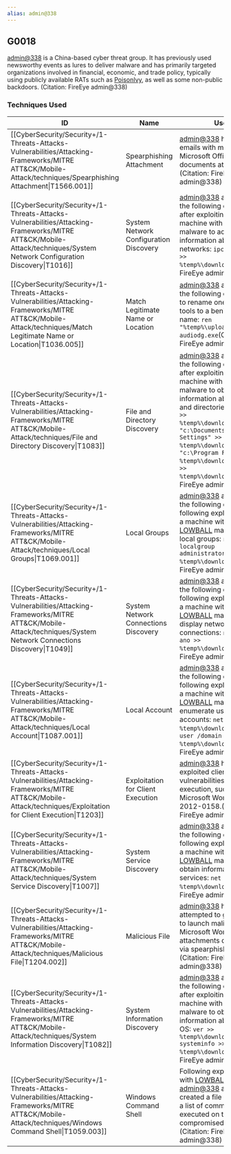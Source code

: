 ```yaml
---
alias: admin@338
---
```


## G0018

[admin@338](https://attack.mitre.org/groups/G0018) is a China-based cyber threat group. It has previously used newsworthy events as lures to deliver malware and has primarily targeted organizations involved in financial, economic, and trade policy, typically using publicly available RATs such as [PoisonIvy](https://attack.mitre.org/software/S0012), as well as some non-public backdoors. (Citation: FireEye admin@338)


### Techniques Used

| ID | Name | Use |
| --- | --- | --- |
| [[CyberSecurity/Security+/1-Threats-Attacks-Vulnerabilities/Attacking-Frameworks/MITRE ATT&CK/Mobile-Attack/techniques/Spearphishing Attachment\|T1566.001]] | Spearphishing Attachment | [admin@338](https://attack.mitre.org/groups/G0018) has sent emails with malicious Microsoft Office documents attached.(Citation: FireEye admin@338) |
| [[CyberSecurity/Security+/1-Threats-Attacks-Vulnerabilities/Attacking-Frameworks/MITRE ATT&CK/Mobile-Attack/techniques/System Network Configuration Discovery\|T1016]] | System Network Configuration Discovery | [admin@338](https://attack.mitre.org/groups/G0018) actors used the following command after exploiting a machine with [LOWBALL](https://attack.mitre.org/software/S0042) malware to acquire information about local networks: <code>ipconfig /all >> %temp%\download</code>(Citation: FireEye admin@338) |
| [[CyberSecurity/Security+/1-Threats-Attacks-Vulnerabilities/Attacking-Frameworks/MITRE ATT&CK/Mobile-Attack/techniques/Match Legitimate Name or Location\|T1036.005]] | Match Legitimate Name or Location | [admin@338](https://attack.mitre.org/groups/G0018) actors used the following command to rename one of their tools to a benign file name: <code>ren "%temp%\upload" audiodg.exe</code>(Citation: FireEye admin@338) |
| [[CyberSecurity/Security+/1-Threats-Attacks-Vulnerabilities/Attacking-Frameworks/MITRE ATT&CK/Mobile-Attack/techniques/File and Directory Discovery\|T1083]] | File and Directory Discovery | [admin@338](https://attack.mitre.org/groups/G0018) actors used the following commands after exploiting a machine with [LOWBALL](https://attack.mitre.org/software/S0042) malware to obtain information about files and directories: <code>dir c:\ >> %temp%\download</code> <code>dir "c:\Documents and Settings" >> %temp%\download</code> <code>dir "c:\Program Files\" >> %temp%\download</code> <code>dir d:\ >> %temp%\download</code>(Citation: FireEye admin@338) |
| [[CyberSecurity/Security+/1-Threats-Attacks-Vulnerabilities/Attacking-Frameworks/MITRE ATT&CK/Mobile-Attack/techniques/Local Groups\|T1069.001]] | Local Groups | [admin@338](https://attack.mitre.org/groups/G0018) actors used the following command following exploitation of a machine with [LOWBALL](https://attack.mitre.org/software/S0042) malware to list local groups: <code>net localgroup administrator >> %temp%\download</code>(Citation: FireEye admin@338) |
| [[CyberSecurity/Security+/1-Threats-Attacks-Vulnerabilities/Attacking-Frameworks/MITRE ATT&CK/Mobile-Attack/techniques/System Network Connections Discovery\|T1049]] | System Network Connections Discovery | [admin@338](https://attack.mitre.org/groups/G0018) actors used the following command following exploitation of a machine with [LOWBALL](https://attack.mitre.org/software/S0042) malware to display network connections: <code>netstat -ano >> %temp%\download</code>(Citation: FireEye admin@338) |
| [[CyberSecurity/Security+/1-Threats-Attacks-Vulnerabilities/Attacking-Frameworks/MITRE ATT&CK/Mobile-Attack/techniques/Local Account\|T1087.001]] | Local Account | [admin@338](https://attack.mitre.org/groups/G0018) actors used the following commands following exploitation of a machine with [LOWBALL](https://attack.mitre.org/software/S0042) malware to enumerate user accounts: <code>net user >> %temp%\download</code> <code>net user /domain >> %temp%\download</code>(Citation: FireEye admin@338) |
| [[CyberSecurity/Security+/1-Threats-Attacks-Vulnerabilities/Attacking-Frameworks/MITRE ATT&CK/Mobile-Attack/techniques/Exploitation for Client Execution\|T1203]] | Exploitation for Client Execution | [admin@338](https://attack.mitre.org/groups/G0018) has exploited client software vulnerabilities for execution, such as Microsoft Word CVE-2012-0158.(Citation: FireEye admin@338) |
| [[CyberSecurity/Security+/1-Threats-Attacks-Vulnerabilities/Attacking-Frameworks/MITRE ATT&CK/Mobile-Attack/techniques/System Service Discovery\|T1007]] | System Service Discovery | [admin@338](https://attack.mitre.org/groups/G0018) actors used the following command following exploitation of a machine with [LOWBALL](https://attack.mitre.org/software/S0042) malware to obtain information about services: <code>net start >> %temp%\download</code>(Citation: FireEye admin@338) |
| [[CyberSecurity/Security+/1-Threats-Attacks-Vulnerabilities/Attacking-Frameworks/MITRE ATT&CK/Mobile-Attack/techniques/Malicious File\|T1204.002]] | Malicious File | [admin@338](https://attack.mitre.org/groups/G0018) has attempted to get victims to launch malicious Microsoft Word attachments delivered via spearphishing emails.(Citation: FireEye admin@338) |
| [[CyberSecurity/Security+/1-Threats-Attacks-Vulnerabilities/Attacking-Frameworks/MITRE ATT&CK/Mobile-Attack/techniques/System Information Discovery\|T1082]] | System Information Discovery | [admin@338](https://attack.mitre.org/groups/G0018) actors used the following commands after exploiting a machine with [LOWBALL](https://attack.mitre.org/software/S0042) malware to obtain information about the OS: <code>ver >> %temp%\download</code> <code>systeminfo >> %temp%\download</code>(Citation: FireEye admin@338) |
| [[CyberSecurity/Security+/1-Threats-Attacks-Vulnerabilities/Attacking-Frameworks/MITRE ATT&CK/Mobile-Attack/techniques/Windows Command Shell\|T1059.003]] | Windows Command Shell | Following exploitation with [LOWBALL](https://attack.mitre.org/software/S0042) malware, [admin@338](https://attack.mitre.org/groups/G0018) actors created a file containing a list of commands to be executed on the compromised computer.(Citation: FireEye admin@338) |
